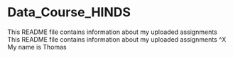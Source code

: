 # Data_Course_HINDS
 This README file contains information about my uploaded assignments
This README file contains information about my uploaded assignments
^X
My name is Thomas


